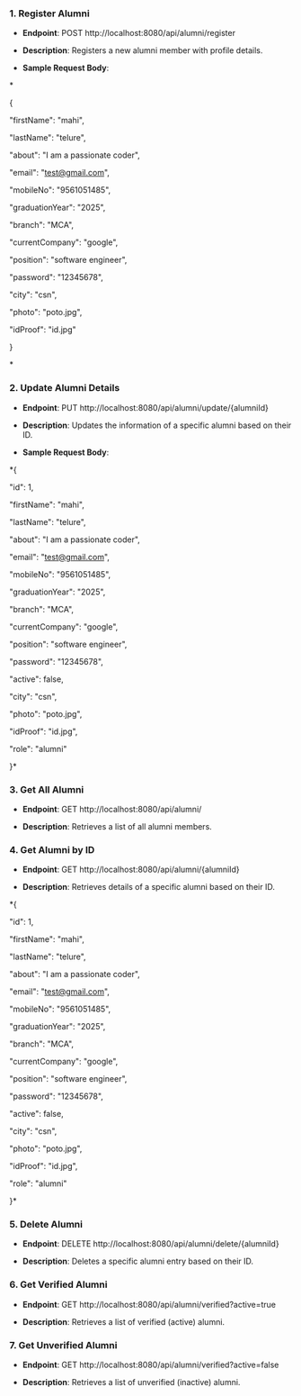 ### 1\. **Register Alumni**

*   **Endpoint**: POST http://localhost:8080/api/alumni/register
    
*   **Description**: Registers a new alumni member with profile details.
    
*   **Sample Request Body**:
    

\*

{

"firstName": "mahi",

"lastName": "telure",

"about": "I am a passionate coder",

"email": "test@gmail.com",

"mobileNo": "9561051485",

"graduationYear": "2025",

"branch": "MCA",

"currentCompany": "google",

"position": "software engineer",

"password": "12345678",

"city": "csn",

"photo": "poto.jpg",

"idProof": "id.jpg"

}

\*

### 2\. **Update Alumni Details**

*   **Endpoint**: PUT http://localhost:8080/api/alumni/update/{alumniId}
    
*   **Description**: Updates the information of a specific alumni based on their ID.
    
*   **Sample Request Body**:
    

\*{

"id": 1,

"firstName": "mahi",

"lastName": "telure",

"about": "I am a passionate coder",

"email": "test@gmail.com",

"mobileNo": "9561051485",

"graduationYear": "2025",

"branch": "MCA",

"currentCompany": "google",

"position": "software engineer",

"password": "12345678",

"active": false,

"city": "csn",

"photo": "poto.jpg",

"idProof": "id.jpg",

"role": "alumni"

}\*

### 3\. **Get All Alumni**

*   **Endpoint**: GET http://localhost:8080/api/alumni/
    
*   **Description**: Retrieves a list of all alumni members.
    

### 4\. **Get Alumni by ID**

*   **Endpoint**: GET http://localhost:8080/api/alumni/{alumniId}
    
*   **Description**: Retrieves details of a specific alumni based on their ID.
    

\*{

"id": 1,

"firstName": "mahi",

"lastName": "telure",

"about": "I am a passionate coder",

"email": "test@gmail.com",

"mobileNo": "9561051485",

"graduationYear": "2025",

"branch": "MCA",

"currentCompany": "google",

"position": "software engineer",

"password": "12345678",

"active": false,

"city": "csn",

"photo": "poto.jpg",

"idProof": "id.jpg",

"role": "alumni"

}\*

### 5\. **Delete Alumni**

*   **Endpoint**: DELETE http://localhost:8080/api/alumni/delete/{alumniId}
    
*   **Description**: Deletes a specific alumni entry based on their ID.
    

### 6\. **Get Verified Alumni**

*   **Endpoint**: GET http://localhost:8080/api/alumni/verified?active=true
    
*   **Description**: Retrieves a list of verified (active) alumni.
    

### 7\. **Get Unverified Alumni**

*   **Endpoint**: GET http://localhost:8080/api/alumni/verified?active=false
    
*   **Description**: Retrieves a list of unverified (inactive) alumni.
